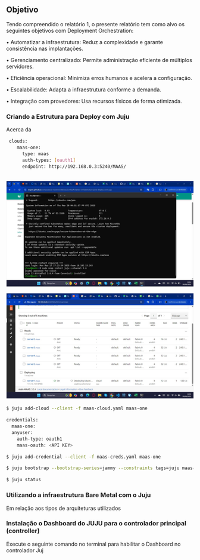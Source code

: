 ## Objetivo

Tendo compreendido o relatório 1, o presente relatório tem como alvo os seguintes objetivos com Deployment Orchestration:

•	Automatizar a infraestrutura: Reduz a complexidade e garante consistência nas implantações.

•	Gerenciamento centralizado: Permite administração eficiente de múltiplos servidores.

•	Eficiência operacional: Minimiza erros humanos e acelera a configuração.

•	Escalabilidade: Adapta a infraestrutura conforme a demanda.

•	Integração com provedores: Usa recursos físicos de forma otimizada.

### Criando a Estrutura para Deploy com Juju 

Acerca da 
<!-- termynal -->


``` bash
 clouds:
    maas-one:
      type: maas
      auth-types: [oauth1]
      endpoint: http://192.168.0.3:5240/MAAS/
      
```

![alt text](instalacao-juju.png)




![alt text](release-servers.png)
``` bash
$ juju add-cloud --client -f maas-cloud.yaml maas-one
```

``` bash
credentials:
  maas-one:
  anyuser:
    auth-type: oauth1
    maas-oauth: <API KEY>
```

``` bash
$ juju add-credential --client -f maas-creds.yaml maas-one
```

``` bash
$ juju bootstrap --bootstrap-series=jammy --constraints tags=juju maas-one maas-controller
```

``` bash
$ juju status
```

### Utilizando a infraestrutura Bare Metal com o Juju

Em relação aos tipos de arquiteturas utilizados

### Instalação o Dashboard do JUJU para o controlador principal (controller)

Execute o seguinte comando no terminal para habilitar o Dashboard no controlador Juj
